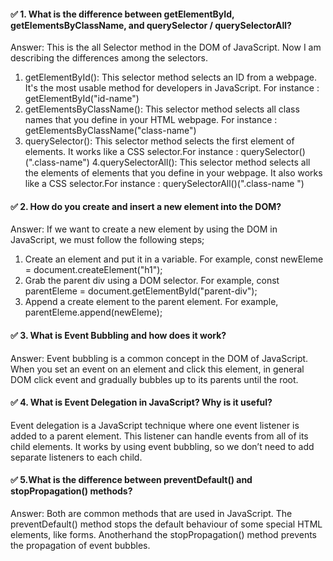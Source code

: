 #### ✅ 1. What is the difference between getElementById, getElementsByClassName, and querySelector / querySelectorAll?
Answer: This is the all Selector method in the DOM of JavaScript. Now I am describing the differences among the selectors.
1. getElementById(): This selector method selects an ID from a webpage. It's the most usable method for developers in JavaScript. For instance : getElementById("id-name")
2. getElementsByClassName(): This selector method selects all class names that you define in your HTML webpage. For instance : getElementsByClassName("class-name")
3. querySelector(): This selector method selects the first element of elements. It works like a CSS selector.For instance : querySelector()(".class-name")
4.querySelectorAll(): This selector method selects all the elements of elements that you define in your webpage. It also works like a CSS selector.For instance : querySelectorAll()(".class-name ")


#### ✅ 2. How do you create and insert a new element into the DOM?
Answer: If we want to create a new element by using the DOM in JavaScript, we must follow the following steps;
1. Create an element and put it in a variable. For example, const newEleme = document.createElement("h1");
2. Grab the parent div using a DOM selector. For example, const parentEleme = document.getElementById("parent-div");
3. Append a create element to the parent element. For example, parentEleme.append(newEleme);

#### ✅ 3. What is Event Bubbling and how does it work?
Answer: Event bubbling is a common concept in the DOM of JavaScript. When you set an event on an element and click this element, in general DOM click event and gradually bubbles up to its parents until the root.

#### ✅ 4. What is Event Delegation in JavaScript? Why is it useful?
Event delegation is a JavaScript technique where one event listener is added to a parent element. This listener can handle events from all of its child elements. It works by using event bubbling, so we don’t need to add separate listeners to each child.


#### ✅ 5.What is the difference between preventDefault() and stopPropagation() methods?
Answer: Both are common methods that are used in JavaScript. The preventDefault() method stops the default behaviour of some special HTML elements, like forms. Anotherhand the stopPropagation() method prevents the propagation of event bubbles.
